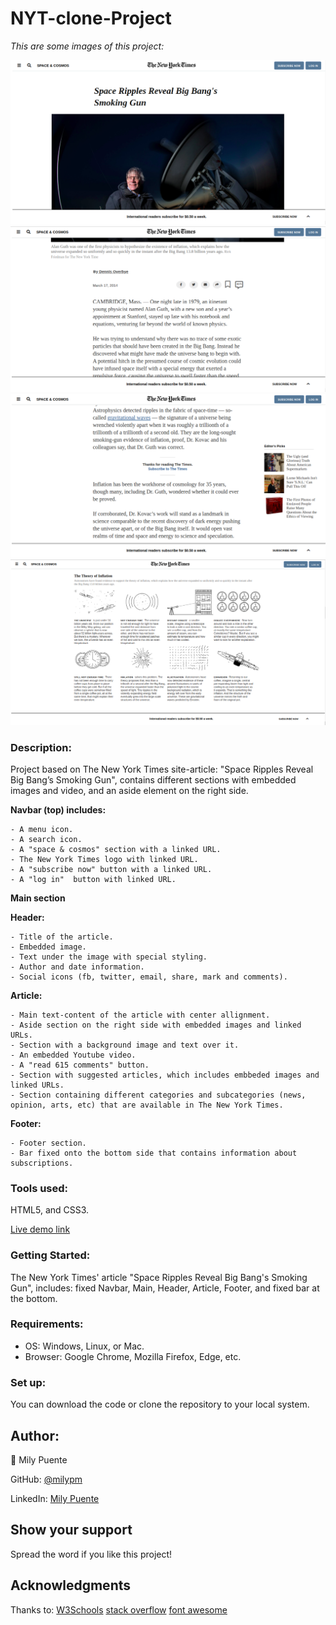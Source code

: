 # NYT-clone-Project

*This are some images of this project:*

![screenshot](images/project-img-readme.png)
![screenshot](images/project-img2-readme.png)
![screenshot](images/project-img3-readme.png)
![screenshot](images/project-img4-readme.png)

### **Description:** 

Project based on The New York Times site-article: "Space Ripples Reveal Big Bang’s Smoking Gun", contains different sections with embedded images and video, and an aside element on the right side.
 
 **Navbar (top) includes:**
 
 	- A menu icon.
 	- A search icon.
 	- A "space & cosmos" section with a linked URL.
 	- The New York Times logo with linked URL.
 	- A "subscribe now" button with a linked URL.
 	- A "log in"  button with linked URL.
 	
 **Main section**
 
  **Header:**
 
 	- Title of the article.
 	- Embedded image.
 	- Text under the image with special styling.
 	- Author and date information.
 	- Social icons (fb, twitter, email, share, mark and comments).
  
  **Article:**
  
 	- Main text-content of the article with center allignment.
 	- Aside section on the right side with embedded images and linked URLs.
 	- Section with a background image and text over it.
 	- An embedded Youtube video.
 	- A "read 615 comments" button.
 	- Section with suggested articles, which includes embbeded images and linked URLs.
 	- Section containing different categories and subcategories (news, opinion, arts, etc) that are available in The New York Times.
  
  **Footer:**
  
 	- Footer section.
 	- Bar fixed onto the bottom side that contains information about subscriptions.
 	
 	
 ### **Tools used:**
 
 HTML5, and CSS3.
 
 
 
  [Live demo link](https://milypm.github.io/NYT-clone-Project/)
 
 
 
 
### **Getting Started:**

The New York Times' article "Space Ripples Reveal Big Bang's Smoking Gun", includes: fixed Navbar, Main, Header, Article, Footer, and fixed bar at the bottom.



 ### **Requirements:** 
 - OS: Windows, Linux, or Mac.
 - Browser: Google Chrome, Mozilla Firefox, Edge, etc.
 


### **Set up:**

You can download the code or clone the repository to your local system.



## **Author:**

👤 Mily Puente

GitHub: [@milypm](https://github.com/milypm)

LinkedIn: [Mily Puente](https://www.linkedin.com/in/milypuentem/)

	
  
## **Show your support**

Spread the word if you like this project!


## **Acknowledgments**

Thanks to:
[W3Schools](http://w3schools-fa.ir)
[stack overflow](https://stackoverflow.com/)
[font awesome](https://fontawesome.com/)
